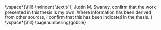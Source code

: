 \vspace*{\fill}
\noindent
\textit{
I, Justin M. Swaney, confirm that the work presented in this thesis is my own. Where information has been derived from other sources, I confirm that this has been indicated in the thesis.
}
\vspace*{\fill}
\pagenumbering{gobble}
